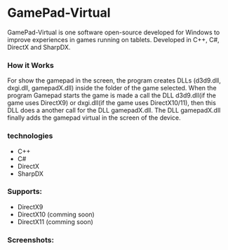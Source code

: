 # GamePad-Virtual
GamePad-Virtual is one software open-source developed for Windows to improve experiences in games running on tablets.
Developed in C++, C#, DirectX and SharpDX.

### How it Works
For show the gamepad in the screen, the program creates DLLs (d3d9.dll, dxgi.dll, gamepadX.dll) inside the folder of the game selected. When the program Gamepad starts the game is made a call the DLL d3d9.dll(if the game uses DirectX9) or dxgi.dll(if the game uses DirectX10/11), then this DLL does a another call for the DLL gamepadX.dll. The DLL gamepadX.dll finally adds the gamepad virtual in the screen of the device.

### technologies
- C++
- C#
- DirectX
- SharpDX

### Supports:
- DirectX9
- DirectX10 (comming soon)
- DirectX11 (comming soon)

### Screenshots:
